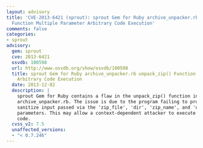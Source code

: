 ```yaml
---
layout: advisory
title: 'CVE-2013-6421 (sprout): sprout Gem for Ruby archive_unpacker.rb unpack_zip()
  Function Multiple Parameter Arbitrary Code Execution'
comments: false
categories:
- sprout
advisory:
  gem: sprout
  cve: 2013-6421
  osvdb: 100598
  url: http://www.osvdb.org/show/osvdb/100598
  title: sprout Gem for Ruby archive_unpacker.rb unpack_zip() Function Multiple Parameter
    Arbitrary Code Execution
  date: 2013-12-02
  description: |
    sprout Gem for Ruby contains a flaw in the unpack_zip() function in
    archive_unpacker.rb. The issue is due to the program failing to properly
    sanitize input passed via the 'zip_file', 'dir', 'zip_name', and 'output'
    parameters. This may allow a context-dependent attacker to execute arbitrary
    code.
  cvss_v2: 7.5
  unaffected_versions:
  - "< 0.7.246"
---
```

